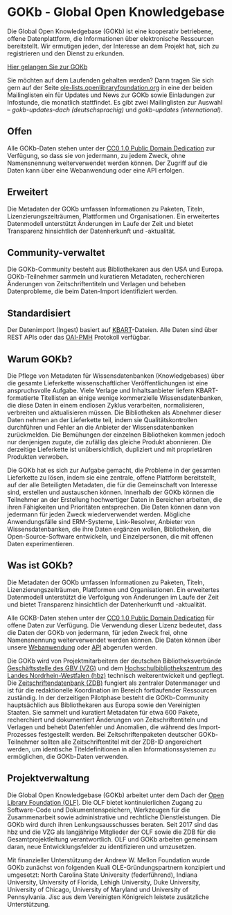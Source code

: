 # GOKb - Global Open Knowledgebase

Die Global Open Knowledgebase (GOKb) ist eine kooperativ betriebene, offene Datenplattform, 
die Informationen über elektronische Ressourcen bereitstellt. Wir ermutigen jeden, 
der Interesse an dem Projekt hat, sich zu registrieren und den Dienst zu erkunden. 

[Hier gelangen Sie zur GOKb](https://gokb.org/gokb-ui/ "GOKb")

Sie möchten auf dem Laufenden gehalten werden? Dann tragen Sie sich gern auf der Seite [ole-lists.openlibraryfoundation.org](https://ole-lists.openlibraryfoundation.org/) in eine der beiden Mailinglisten ein für Updates und News zur GOKb sowie Einladungen zur Infostunde, die monatlich stattfindet. Es gibt zwei Mailinglisten zur Auswahl – _gokb-updates-dach (deutschsprachig)_ und _gokb-updates (international)_.

## Offen

Alle GOKb-Daten stehen unter der [CC0 1.0 Public Domain Dedication](https://creativecommons.org/publicdomain/zero/1.0/ "CC0 1.0 Public Domain Dedication") zur Verfügung, so dass sie von jedermann, zu jedem Zweck, ohne Namensnennung weiterverwendet werden können. Der Zugriff auf die Daten kann über eine Webanwendung oder eine API erfolgen.

## Erweitert

Die Metadaten der GOKb umfassen Informationen zu Paketen, Titeln, Lizenzierungszeiträumen, Plattformen und Organisationen. Ein erweitertes Datenmodell unterstützt Änderungen im Laufe der Zeit und bietet Transparenz hinsichtlich der Datenherkunft und -aktualität.

## Community-verwaltet

Die GOKb-Community besteht aus Bibliothekaren aus den USA und Europa. GOKb-Teilnehmer sammeln und kuratieren Metadaten, recherchieren Änderungen von Zeitschriftentiteln und Verlagen und beheben Datenprobleme, die beim Daten-Import identifiziert werden.

## Standardisiert

Der Datenimport (Ingest) basiert auf [KBART](https://www.niso.org/standards-committees/kbart "KBART")-Dateien. Alle Daten sind über REST APIs oder das [OAI-PMH](https://www.openarchives.org/pmh/ "OAI-PMH") Protokoll verfügbar.

## Warum GOKb?

Die Pflege von Metadaten für Wissensdatenbanken (Knowledgebases) über die gesamte Lieferkette wissenschaftlicher Veröffentlichungen ist eine anspruchsvolle Aufgabe. Viele Verlage und Inhaltsanbieter liefern KBART-formatierte Titellisten an einige wenige kommerzielle Wissensdatenbanken, die diese Daten in einem endlosen Zyklus verarbeiten, normalisieren, verbreiten und aktualisieren müssen. Die Bibliotheken als Abnehmer dieser Daten nehmen an der Lieferkette teil, indem sie Qualitätskontrollen durchführen und Fehler an die Anbieter der Wissensdatenbanken zurückmelden. Die Bemühungen der einzelnen Bibliotheken kommen jedoch nur denjenigen zugute, die zufällig das gleiche Produkt abonnieren. Die derzeitige Lieferkette ist unübersichtlich, dupliziert und mit proprietären Produkten verwoben.

Die GOKb hat es sich zur Aufgabe gemacht, die Probleme in der gesamten Lieferkette zu lösen, indem sie eine zentrale, offene Plattform bereitstellt, auf der alle Beteiligten Metadaten, die für die Gemeinschaft von Interesse sind, erstellen und austauschen können. Innerhalb der GOKb können die Teilnehmer an der Erstellung hochwertiger Daten in Bereichen arbeiten, die ihren Fähigkeiten und Prioritäten entsprechen. Die Daten können dann von jedermann für jeden Zweck wiederverwendet werden. Mögliche Anwendungsfälle sind ERM-Systeme, Link-Resolver, Anbieter von Wissensdatenbanken, die ihre Daten ergänzen wollen, Bibliotheken, die Open-Source-Software entwickeln, und Einzelpersonen, die mit offenen Daten experimentieren.

## Was ist GOKb?

Die Metadaten der GOKb umfassen Informationen zu Paketen, Titeln, Lizenzierungszeiträumen, Plattformen und Organisationen. Ein erweitertes Datenmodell unterstützt die Verfolgung von Änderungen im Laufe der Zeit und bietet Transparenz hinsichtlich der Datenherkunft und -aktualität.

Alle GOKB-Daten stehen unter der [CC0 1.0 Public Domain Dedication](https://creativecommons.org/publicdomain/zero/1.0/ "CC0 1.0 Public Domain Dedication") für offene Daten zur Verfügung. Die Verwendung dieser Lizenz bedeutet, dass die Daten der GOKb von jedermann, für jeden Zweck frei, ohne Namensnennung weiterverwendet werden können. Die Daten können über unsere [Webanwendung](http://gokb.org/gokb/ "Webanwendung") oder [API](https://github.com/openlibraryenvironment/gokb/wiki/API "API") abgerufen werden.

Die GOKb wird von Projektmitarbeitern der deutschen Bibliotheksverbünde [Geschäftsstelle des GBV (VZG)](https://www.gbv.de/Verbundzentrale-en?set_language=de "Geschäftsstelle des GBV (VZG)") und dem [Hochschulbibliothekszentrum des Landes Nordrhein-Westfalen (hbz)](https://www.hbz-nrw.de/ "Hochschulbibliothekszentrum des Landes Nordrhein-Westfalen (hbz)") technisch weiterentwickelt und gepflegt. Die [Zeitschriftendatenbank (ZDB)](https://zdb-katalog.de/imprint.xhtml#aboutus "Zeitschriftendatenbank (ZDB)") fungiert als zentraler Datenmanager und ist für die redaktionelle Koordination im Bereich fortlaufender Ressourcen zuständig. In der derzeitigen Pilotphase besteht die GOKb-Community hauptsächlich aus Bibliothekaren aus Europa sowie den Vereinigten Staaten. Sie sammelt und kuratiert Metadaten für etwa 600 Pakete, recherchiert und dokumentiert Änderungen von Zeitschriftentiteln und Verlagen und behebt Datenfehler und Anomalien, die während des Import-Prozesses festgestellt werden. Bei Zeitschriftenpaketen deutscher GOKb-Teilnehmer sollten alle Zeitschriftentitel mit der ZDB-ID angereichert werden, um identische Titeldefinitionen in allen Informationssystemen zu ermöglichen, die GOKb-Daten verwenden.

## Projektverwaltung

Die Global Open Knowledgebase (GOKb) arbeitet unter dem Dach der [Open Library Foundation (OLF)](https://openlibraryfoundation.org/ "Open Library Foundation (OLF)"). Die OLF bietet kontinuierlichen Zugang zu Software-Code und Dokumentenspeichern, Werkzeugen für die Zusammenarbeit sowie administrative und rechtliche Dienstleistungen. Die GOKb wird durch ihren Lenkungsausschusses beraten. Seit 2017 sind das hbz und die VZG als langjährige Mitglieder der OLF sowie die ZDB für die Gesamtprojektleitung verantwortlich. OLF und GOKb arbeiten gemeinsam daran, neue Entwicklungsfelder zu identifizieren und umzusetzen.

Mit finanzieller Unterstützung der Andrew W. Mellon Foundation wurde GOKb zunächst von folgenden Kuali OLE-Gründungspartnern konzipiert und umgesetzt: North Carolina State University (federführend), Indiana University, University of Florida, Lehigh University, Duke University, University of Chicago, University of Maryland und University of Pennsylvania. Jisc aus dem Vereinigten Königreich leistete zusätzliche Unterstützung.
